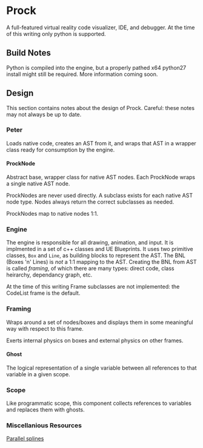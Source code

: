 # Prock

A full-featured virtual reality code visualizer, IDE, and debugger. At the time of this writing only python is supported.

## Build Notes

Python is compiled into the engine, but a properly pathed x64 python27 install might still be required. More information coming soon. 


## Design

This section contains notes about the design of Prock. Careful: these notes may not always be up to date. 

### Peter

Loads native code, creates an AST from it, and wraps that AST in a wrapper class ready for consumption by the engine.

#### ProckNode 

Abstract base, wrapper class for native AST nodes. Each ProckNode wraps a single native AST node. 

ProckNodes are never used directly. A subclass exists for each native AST node type. Nodes always return the correct subclasses as needed. 

ProckNodes map to native nodes 1:1. 

### Engine 

The engine is responsible for all drawing, animation, and input. It is implmented in a set of c++ classes and UE Blueprints. It uses two primitive classes, `Box` and `Line`, as building blocks to represent the AST. The BNL (Boxes 'n' Lines) is *not* a 1:1 mapping to the AST. Creating the BNL from AST is called *framing*, of which there are many types: direct code, class heirarchy, dependancy graph, etc. 

At the time of this writing Frame subclasses are not implemented: the CodeList frame is the default.

### Framing 

Wraps around a set of nodes/boxes and displays them in some meaningful way with respect to this frame. 

Exerts internal physics on boxes and external physics on other frames.


#### Ghost

The logical representation of a single variable between all references to that variable in a given scope. 

### Scope

Like programmatic scope, this component collects references to variables and replaces them with ghosts.

### Miscellanious Resources

[Parallel splines](https://answers.unrealengine.com/questions/319813/parallel-splines.html)